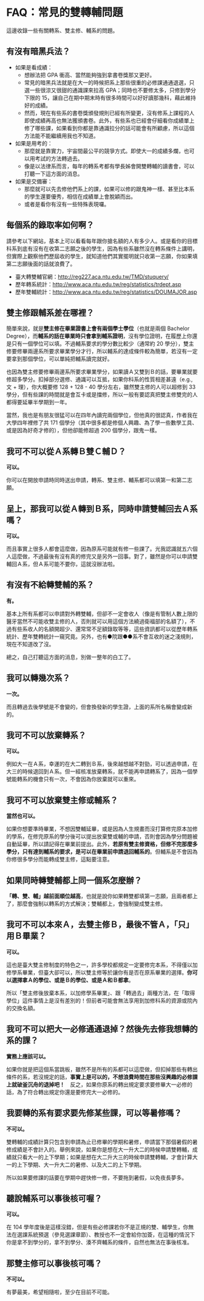 # FAQ：常見的雙轉輔問題

這邊收錄一些有關轉系、雙主修、輔系的問題。

## 有沒有暗黑兵法？

- 如果是看成績：
  - 想辦法把 GPA 衝高、當然能夠強到拿書卷獎那又更好。
  - 常見的暗黑兵法就是在大一的時候把系上那些很重的必修課通通退選，只選一些很涼又很甜的通識課來拉高 GPA；同時也不要修太多，只修到學分下限的 15，讓自己在期中期末時有很多時間可以好好讀那幾科，藉此維持好的成績。
  - 然而，現在有些系的書卷獎頒發規則已經有所變更，沒有修系上課程的人即使成績再高也無法獲頒書卷。此外，有些系也已經會仔細看你成績單上修了哪些課，如果看到你都是靠通識拉分的話可能會有所顧慮，所以這個方法能不能繼續用我也不知道。
- 如果是用考的：
  - 那麼就是靠實力，宇宙間最公平的競爭方式。即使大一的成績多爛，也可以用考試的方法轉過去。
  - 像是以法律系而言，每年的轉系考都有學長姊會開雙轉輔的讀書會，可以打聽一下這方面的消息。
- 如果是交備審：
  - 那麼就可以先去修他們系上的課，如果可以修的跟鬼神一樣、甚至比本系的學生還要優秀，相信在成績單上會脫穎而出。
  - 或者是看你有沒有一些特殊表現囉。

## 每個系的錄取率如何啊？

請參考以下網站，基本上可以看看每年跟你搶名額的人有多少人。或是看你的目標科系到底有沒有在收第二志願之後的學生，因為有些系雖然沒在轉系條件上講明，但實際上觀察他們歷屆收的學生，就知道他們其實擺明就只收第一志願，你如果填第二志願後面的話就浪費了。

- 臺大轉雙輔官網：http://reg227.aca.ntu.edu.tw/TMD/stuquery/
- 歷年轉系統計：http://www.aca.ntu.edu.tw/reg/statistics/trdept.asp
- 歷年雙輔統計：http://www.aca.ntu.edu.tw/reg/statistics/DOUMAJOR.asp

## 雙主修跟輔系差在哪裡？

簡單來說，就是**雙主修在畢業證書上會有兩個學士學位**（也就是兩個 Bachelor Degree），而**輔系的話在畢業時只會拿到輔系證明**，沒有學位證明，在履歷上你還是只有一個學位可以填。不過輔系要求的學分數比較少（通常約 20 學分），雙主修要修畢兩邊系所要求畢業學分才行，所以輔系的達成條件較為簡單，若沒有一定要拿到那個學位，可以單純把輔系讀完就好。

也因為雙主修要修畢兩邊系所要求畢業學分，如果讀Ａ又雙到Ｂ的話，要畢業就要修超多學分。扣掉部分選修、通識可以互抵，如果你科系的性質相差甚遠（e.g., 文 + 理），你大概要修 128 + 128 - 40 學分左右，雖然雙主修的人可以超修到 33 學分，但有些課的時間就是會互卡或是擋修，所以一般有要認真把雙主修雙完的人都得要延畢半學期到一年。

當然，我也是有朋友很猛可以在四年內讀完兩個學位，但他真的很認真，作者我在大學四年裡修了共 171 個學分（其中很多都是修個人興趣、為了學一些數學工具、或是因為好奇才修的），但他卻能修超過 200 個學分，跟鬼一樣。

## 我可不可以從Ａ系轉Ｂ雙Ｃ輔Ｄ？

**可以。**

你可以在開放申請時同時送出申請，轉系、雙主修、輔系都可以填第一和第二志願。

## 呈上，那我可以從Ａ轉到Ｂ系，同時申請雙輔回去Ａ系嗎？

**可以。**

而且事實上很多人都會這麼做，因為原系可能就有修一些課了。光我認識就五六個人這麼做，不過最後有沒有真的修完又是另外一回事。對了，雖然是你可以申請雙輔回Ａ系，但Ａ系可能不要你，這就沒辦法啦。

## 有沒有不給轉雙輔的系？

**有。**

基本上所有系都可以申請對外轉雙輔，但卻不一定會收人（像是有管制人數上限的醫牙當然不可能收雙主修的人，否則就可以用這個方法繞過衛福部的名額了），不過有些系收人的名額開超少、還常常不足額錄取等等，這些資訊都可以從歷年轉系統計、歷年雙轉統計一窺究竟。另外，也有●院跟●●系不會互收的迷之淺規則，現在不知道改了沒。

總之，自己打聽這方面的消息，別做一整年的白工了。

## 我可以轉幾次系？

**一次。**

而且轉過去後學號是不會變的，但會換發新的學生證，上面的系所名稱會變成新的。

## 我可不可以放棄轉系？

**可以。**

例如大一在Ａ系，幸運的在大二轉到Ｂ系，後來越想越不對勁，可以透過申請，在大三的時候退回到Ａ系。但一經核准放棄轉系，就不能再申請轉系了，因為一個學號能轉系的機會只有一次，不會因為你放棄就可以重來。

## 我可不可以放棄雙主修或輔系？

**當然也可以。**

如果你想要準時畢業，不想因雙輔延畢，或是因為人生規畫而沒打算修完原本加修的學系，在修完原系的學分後可以提出放棄雙或輔的申請，否則會因為學分問題被自動延畢，所以請記得在畢業前提出。此外，**若原有雙主修資格，但修不完那麼多學分，只有達到輔系的要求，是可以在畢業前申請退回輔系的**。但輔系是不會因為你修很多學分而能轉成雙主修，這點要注意。

## 如果同時轉雙輔都上同一個系怎麼辦？

**「轉、雙、輔」越前面順位越高**，也就是說你如果轉雙都填第一志願，且兩者都上了，那麼會強制以轉系的方式解決；雙輔都上，會強制變成雙主修。

## 我可不可以本來Ａ，去雙主修Ｂ，最後不管Ａ，「只」用Ｂ畢業？

**可以。**

這也是臺大雙主修制度的特色之一，許多學校都規定一定要修完本系，不得僅以加修學系畢業，但臺大卻可以，所以雙主修等於讓你有是否在原系畢業的選擇。**你可以選擇拿Ａ的學位、或是Ｂ的學位、或是Ａ和Ｂ都拿**。

所以「雙主修後放棄本系，以加修學系畢業」、跟「轉過去」兩種方法，在「取得學位」這件事情上是沒有差別的！但前者可能會無法享用到加修科系的資源或院內的交換名額。

## 我可不可以把大一必修通通退掉？然後先去修我想轉的系的課？

**實務上應該可以。**

如果你就是把這個系當跳板，雖然不是所有的系都可以這麼做，但扣掉那些有轉出條件的系，若沒規定的話，**事實上是可以的，不想浪費時間在那些沒興趣的必修課上就破釜沉舟的退掉吧！**　反之，如果你原系的轉出規定要求要修畢大一必修的話，為了符合轉出規定你還是要修完大一必修的。

## 我要轉的系有要求要先修某些課，可以等暑修嗎？

**不可以。** 

雙轉輔的成績計算只包含到申請為止已修畢的學期和暑修，申請當下那個暑假的暑修成績是不會計入的。舉例來說，如果你是想在大一升大二的時候申請雙轉輔，成績就只看大一的上下學期；如果是想在大二升大三的時候申請雙轉輔，才會計算大一的上下學期、大一升大二的暑修、以及大二的上下學期。

所以如果要修課的話要在學期中趕快修一修，不要拖到暑假，以免夜長夢多。

## 聽說輔系可以事後核可喔？

**可以。**

在 104 學年度後是這樣沒錯，但是有些必修課若你不是正規的雙、輔學生，你無法在選課系統預選（參見選課章節）、教授也不一定會給你加簽，在這種的情況下你是拿不到學分的，拿不到學分、湊不齊輔系的條件，自然也無法在事後核准。

## 那雙主修可以事後核可嗎？

**不可以。**

有夢最美，希望相隨啦，至少在目前不可能。



